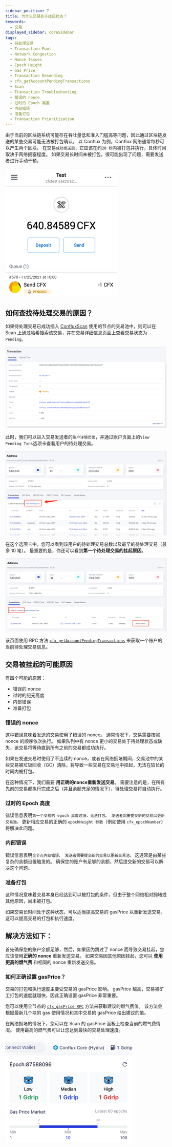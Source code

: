 ```yaml
---
sidebar_position: 7
title: 为什么交易处于挂起状态？
keywords:
  - 交易
displayed_sidebar: coreSidebar
tags:
  - 待处理交易
  - Transaction Pool
  - Network Congestion
  - Nonce Issues
  - Epoch Height
  - Gas Price
  - Transaction Resending
  - cfx_getAccountPendingTransactions
  - Scan
  - Transaction Troubleshooting
  - 错误的 nonce
  - 过时的 Epoch 高度
  - 内部错误
  - 准备打包
  - Transaction Prioritization
---
```


由于当前的区块链系统可能存在吞吐量低和准入门槛高等问题，因此通过区块链发送的某些交易可能无法被打包确认。 以 Conflux 为例，Conflux 网络通常每秒可以产生两个区块。 在交易` 成功发送后 `，它应该在约` 20 秒 `内被打包并执行，具体时间取决于网络拥塞程度。 如果交易长时间未被打包，很可能出现了问题，需要发送者进行手动干预。

![Tx Pending](./img/tx-pending-01.png)

## 如何查找待处理交易的原因？

如果待处理交易已成功插入 [ConfluxScan](https://www.confluxscan.io/) 使用的节点的交易池中，则可以在 Scan 上通过哈希搜索该交易，并在交易详细信息页面上查看交易状态为` Pending `。

![Tx Pending](./img/scan-pending-detail-02.png)

 此时，我们可以进入交易发送者的` 账户详情页面 `，并通过账户页面上的` View Pending Txns `选项卡查看用户的待处理交易。

![Tx Pending](./img/scan-pending-entry-03.png)

在这个选项卡中，您可以看到该用户的待处理交易总数以及最早的待处理交易（最多 10 笔）。 最重要的是，你还可以看到**第一个待处理交易的挂起原因**。

![Tx Pending](./img/scan-pending-tx-list-04.png)

该页面使用 RPC 方法 [`cfx_getAccountPendingTransactions`](../../../core/build/json-rpc/cfx-namespace.md#cfx_getaccountpendingtransactions) 来获取一个账户的当前待处理交易信息。

## 交易被挂起的可能原因

有四个可能的原因：

* 错误的 nonce
* 过时的纪元高度
* 内部错误
* 准备打包

### 错误的 nonce

这种错误意味着发送的交易使用了错误的 nonce。 通常情况下，交易需要按照 nonce 的顺序依次执行。 如果队列中有 nonce 更小的交易处于待处理状态或缺失，该交易将等待直到所有之前的交易都成功执行。

如果在发送交易时使用了不连续的 nonce，或者在网络拥堵期间，交易池中的某些交易被垃圾回收（GC）清除，将导致一些交易在交易池中挂起，无法在较长的时间内被打包。

在这种情况下，我们需要 **用正确的nonce重新发送交易**。 需要注意的是，在所有先前的交易都执行完成之后（并且余额充足的情况下），待处理交易将自动执行。

### 过时的 Epoch 高度

错误信息表明`第一个交易的 epoch 高度过旧，无法打包。 发送者需要提交新的交易以更新交易池。` 更新相应交易的正确的 `epochHeight 参数`（例如使用 `cfx_epochNumber`）将解决此问题。

### 内部错误

错误信息表明`全节点内部错误。 发送者需要提交新的交易以更新交易池。` 这通常是由某些复杂的余额设置触发的。 确保您的账户有足够的余额，然后提交新的交易可以解决这个问题。

### 准备打包

这种情况意味着交易本身已经达到可以被打包的条件，但由于整个网络相对拥堵或其他原因，尚未被打包。

如果交易长时间处于这种状态，可以适当提高交易的 gasPrice 以重新发送交易，这可以提高交易的打包和执行速度。

## 解决方法如下：

首先确保您的账户余额足够，然后，如果因为跳过了 nonce 而导致交易挂起，您应该使用**正确的 nonce** 重新发送交易。 如果交易因其他原因挂起，您可以 **使用更高的燃气费** 和相同的 nonce 重新发送交易。

### 如何正确设置 gasPrice？

交易的打包和执行速度主要受交易的 gasPrice 影响。 gasPrice 越高，交易被矿工打包的速度就越快，因此正确设置 gasPrice 非常重要。

您可以使用全节点的 [`cfx_gasPrice RPC`](/docs/core/build/json-rpc/cfx-namespace#cfx_gasprice) 方法来获取建议的燃气费值。 该方法会根据最新几个块的 gas 使用情况和其中交易的 gasPrice 给出建议的值。

在网络拥堵的情况下，您可以在 Scan 的 gasPrice 面板上检查当前的燃气费情况。 使用最高的燃气费可以让您达到最快的交易处理速度。

![](./img/scan-gas-price2.png)
